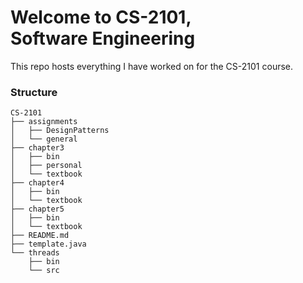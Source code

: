 # Welcome to CS-2101,<br>Software Engineering

This repo hosts everything I have worked on for the CS-2101 course. 

### Structure
```
CS-2101
├── assignments
│   ├── DesignPatterns
│   └── general
├── chapter3
│   ├── bin
│   ├── personal
│   └── textbook
├── chapter4
│   ├── bin
│   └── textbook
├── chapter5
│   ├── bin
│   └── textbook
├── README.md
├── template.java
└── threads
    ├── bin
    └── src
```
